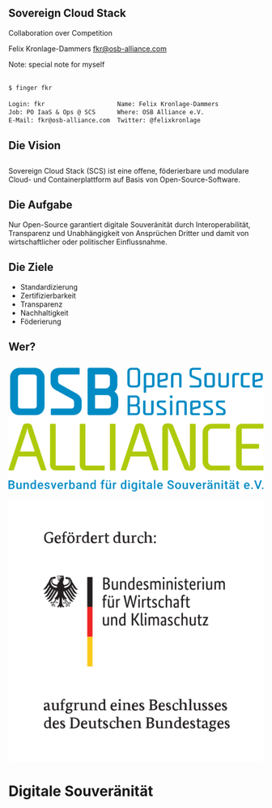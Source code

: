 ## Sovereign Cloud Stack

Collaboration over Competition

Felix Kronlage-Dammers <fkr@osb-alliance.com>

Note: special note for myself

<!-- .slide: data-background-image="images/background.jpg" -->


##

```
$ finger fkr

Login: fkr                    Name: Felix Kronlage-Dammers
Job: PO IaaS & Ops @ SCS      Where: OSB Alliance e.V.
E-Mail: fkr@osb-alliance.com  Twitter: @felixkronlage
```


## Die Vision


## 

Sovereign Cloud Stack (SCS) ist eine offene, föderierbare und modulare Cloud- und Containerplattform auf Basis von Open-Source-Software.


## Die Aufgabe


Nur Open-Source garantiert digitale Souveränität durch Interoperabilität, Transparenz und Unabhängigkeit von Ansprüchen Dritter und damit von wirtschaftlicher oder politischer Einflussnahme.


## Die Ziele

* Standardizierung <!-- .element: class="fragment" -->
* Zertifizierbarkeit <!-- .element: class="fragment" -->
* Transparenz <!-- .element: class="fragment" -->
* Nachhaltigkeit <!-- .element: class="fragment" -->
* Föderierung <!-- .element: class="fragment" -->


## Wer?


## 

![OSB Alliance](images/logos/osba-logo-claim.svg)

![BMWK](images/logos/bmwk-logo.png) <!-- .element: class="fragment" -->


# Digitale Souveränität



#
